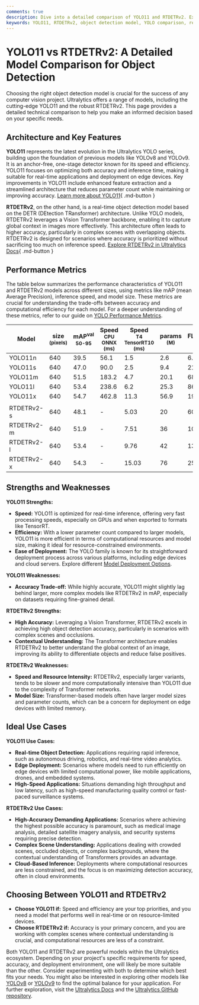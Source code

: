 ```yaml
---
comments: true
description: Dive into a detailed comparison of YOLO11 and RTDETRv2. Explore their architecture, strengths, weaknesses, and ideal use cases for object detection.
keywords: YOLO11, RTDETRv2, object detection model, YOLO comparison, real-time detection, vision transformer, ultralytics models, model architecture, performance metrics
---
```


# YOLO11 vs RTDETRv2: A Detailed Model Comparison for Object Detection

Choosing the right object detection model is crucial for the success of any computer vision project. Ultralytics offers a range of models, including the cutting-edge YOLO11 and the robust RTDETRv2. This page provides a detailed technical comparison to help you make an informed decision based on your specific needs.

<script async src="https://cdn.jsdelivr.net/npm/chart.js"></script>
<script defer src="../../javascript/benchmark.js"></script>

<canvas id="modelComparisonChart" width="1024" height="400" active-models='["YOLO11", "RTDETRv2"]'></canvas>

## Architecture and Key Features

**YOLO11** represents the latest evolution in the Ultralytics YOLO series, building upon the foundation of previous models like YOLOv8 and YOLOv9. It is an anchor-free, one-stage detector known for its speed and efficiency. YOLO11 focuses on optimizing both accuracy and inference time, making it suitable for real-time applications and deployment on edge devices. Key improvements in YOLO11 include enhanced feature extraction and a streamlined architecture that reduces parameter count while maintaining or improving accuracy. [Learn more about YOLO11](https://docs.ultralytics.com/models/yolo11/){ .md-button }

**RTDETRv2**, on the other hand, is a real-time object detection model based on the DETR (DEtection TRansformer) architecture. Unlike YOLO models, RTDETRv2 leverages a Vision Transformer backbone, enabling it to capture global context in images more effectively. This architecture often leads to higher accuracy, particularly in complex scenes with overlapping objects. RTDETRv2 is designed for scenarios where accuracy is prioritized without sacrificing too much on inference speed. [Explore RTDETRv2 in Ultralytics Docs](https://docs.ultralytics.com/models/rtdetr/){ .md-button }

## Performance Metrics

The table below summarizes the performance characteristics of YOLO11 and RTDETRv2 models across different sizes, using metrics like mAP (mean Average Precision), inference speed, and model size. These metrics are crucial for understanding the trade-offs between accuracy and computational efficiency for each model. For a deeper understanding of these metrics, refer to our guide on [YOLO Performance Metrics](https://docs.ultralytics.com/guides/yolo-performance-metrics/).

| Model      | size<br><sup>(pixels) | mAP<sup>val<br>50-95 | Speed<br><sup>CPU ONNX<br>(ms) | Speed<br><sup>T4 TensorRT10<br>(ms) | params<br><sup>(M) | FLOPs<br><sup>(B) |
| ---------- | --------------------- | -------------------- | ------------------------------ | ----------------------------------- | ------------------ | ----------------- |
| YOLO11n    | 640                   | 39.5                 | 56.1                           | 1.5                                 | 2.6                | 6.5               |
| YOLO11s    | 640                   | 47.0                 | 90.0                           | 2.5                                 | 9.4                | 21.5              |
| YOLO11m    | 640                   | 51.5                 | 183.2                          | 4.7                                 | 20.1               | 68.0              |
| YOLO11l    | 640                   | 53.4                 | 238.6                          | 6.2                                 | 25.3               | 86.9              |
| YOLO11x    | 640                   | 54.7                 | 462.8                          | 11.3                                | 56.9               | 194.9             |
|            |                       |                      |                                |                                     |                    |                   |
| RTDETRv2-s | 640                   | 48.1                 | -                              | 5.03                                | 20                 | 60                |
| RTDETRv2-m | 640                   | 51.9                 | -                              | 7.51                                | 36                 | 100               |
| RTDETRv2-l | 640                   | 53.4                 | -                              | 9.76                                | 42                 | 136               |
| RTDETRv2-x | 640                   | 54.3                 | -                              | 15.03                               | 76                 | 259               |

## Strengths and Weaknesses

**YOLO11 Strengths:**

- **Speed:** YOLO11 is optimized for real-time inference, offering very fast processing speeds, especially on GPUs and when exported to formats like TensorRT.
- **Efficiency:** With a lower parameter count compared to larger models, YOLO11 is more efficient in terms of computational resources and model size, making it ideal for resource-constrained environments.
- **Ease of Deployment:** The YOLO family is known for its straightforward deployment process across various platforms, including edge devices and cloud servers. Explore different [Model Deployment Options](https://docs.ultralytics.com/guides/model-deployment-options/).

**YOLO11 Weaknesses:**

- **Accuracy Trade-off:** While highly accurate, YOLO11 might slightly lag behind larger, more complex models like RTDETRv2 in mAP, especially on datasets requiring fine-grained detail.

**RTDETRv2 Strengths:**

- **High Accuracy:** Leveraging a Vision Transformer, RTDETRv2 excels in achieving high object detection accuracy, particularly in scenarios with complex scenes and occlusions.
- **Contextual Understanding:** The Transformer architecture enables RTDETRv2 to better understand the global context of an image, improving its ability to differentiate objects and reduce false positives.

**RTDETRv2 Weaknesses:**

- **Speed and Resource Intensity:** RTDETRv2, especially larger variants, tends to be slower and more computationally intensive than YOLO11 due to the complexity of Transformer networks.
- **Model Size:** Transformer-based models often have larger model sizes and parameter counts, which can be a concern for deployment on edge devices with limited memory.

## Ideal Use Cases

**YOLO11 Use Cases:**

- **Real-time Object Detection:** Applications requiring rapid inference, such as autonomous driving, robotics, and real-time video analytics.
- **Edge Deployment:** Scenarios where models need to run efficiently on edge devices with limited computational power, like mobile applications, drones, and embedded systems.
- **High-Speed Applications:** Situations demanding high throughput and low latency, such as high-speed manufacturing quality control or fast-paced surveillance systems.

**RTDETRv2 Use Cases:**

- **High-Accuracy Demanding Applications:** Scenarios where achieving the highest possible accuracy is paramount, such as medical image analysis, detailed satellite imagery analysis, and security systems requiring precise detection.
- **Complex Scene Understanding:** Applications dealing with crowded scenes, occluded objects, or complex backgrounds, where the contextual understanding of Transformers provides an advantage.
- **Cloud-Based Inference:** Deployments where computational resources are less constrained, and the focus is on maximizing detection accuracy, often in cloud environments.

## Choosing Between YOLO11 and RTDETRv2

- **Choose YOLO11 if:** Speed and efficiency are your top priorities, and you need a model that performs well in real-time or on resource-limited devices.
- **Choose RTDETRv2 if:** Accuracy is your primary concern, and you are working with complex scenes where contextual understanding is crucial, and computational resources are less of a constraint.

Both YOLO11 and RTDETRv2 are powerful models within the Ultralytics ecosystem. Depending on your project's specific requirements for speed, accuracy, and deployment environment, one will likely be more suitable than the other. Consider experimenting with both to determine which best fits your needs. You might also be interested in exploring other models like [YOLOv8](https://docs.ultralytics.com/models/yolov8/) or [YOLOv9](https://docs.ultralytics.com/models/yolov9/) to find the optimal balance for your application. For further exploration, visit the [Ultralytics Docs](https://docs.ultralytics.com/guides/) and the [Ultralytics GitHub repository](https://github.com/ultralytics/ultralytics).

